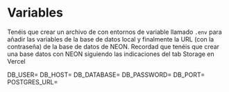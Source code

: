 # Variables

Tenéis que crear un archivo de con entornos de variable llamado `.env` para añadir las variables de la base de datos local y finalmente la URL (con la contraseña) de la base de datos de NEON. Recordad que tenéis que crear una base datos con NEON siguiendo las indicaciones del tab Storage en Vercel

DB_USER=
DB_HOST=
DB_DATABASE=
DB_PASSWORD=
DB_PORT=
POSTGRES_URL=
